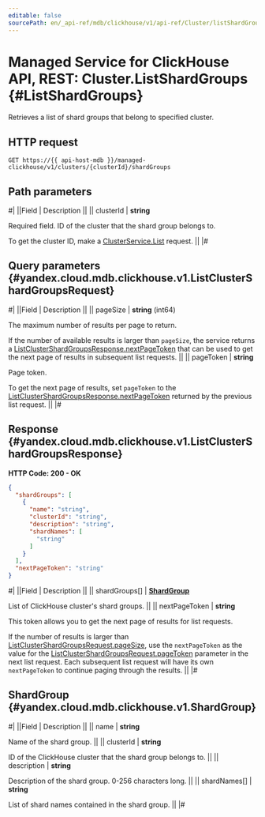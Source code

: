 ```yaml
---
editable: false
sourcePath: en/_api-ref/mdb/clickhouse/v1/api-ref/Cluster/listShardGroups.md
---
```


# Managed Service for ClickHouse API, REST: Cluster.ListShardGroups {#ListShardGroups}

Retrieves a list of shard groups that belong to specified cluster.

## HTTP request

```
GET https://{{ api-host-mdb }}/managed-clickhouse/v1/clusters/{clusterId}/shardGroups
```

## Path parameters

#|
||Field | Description ||
|| clusterId | **string**

Required field. ID of the cluster that the shard group belongs to.

To get the cluster ID, make a [ClusterService.List](/docs/managed-clickhouse/api-ref/Cluster/list#List) request. ||
|#

## Query parameters {#yandex.cloud.mdb.clickhouse.v1.ListClusterShardGroupsRequest}

#|
||Field | Description ||
|| pageSize | **string** (int64)

The maximum number of results per page to return.

If the number of available results is larger than `pageSize`, the service returns a [ListClusterShardGroupsResponse.nextPageToken](#yandex.cloud.mdb.clickhouse.v1.ListClusterShardGroupsResponse) that can be used to get the next page of results in subsequent list requests. ||
|| pageToken | **string**

Page token.

To get the next page of results, set `pageToken` to the [ListClusterShardGroupsResponse.nextPageToken](#yandex.cloud.mdb.clickhouse.v1.ListClusterShardGroupsResponse) returned by the previous list request. ||
|#

## Response {#yandex.cloud.mdb.clickhouse.v1.ListClusterShardGroupsResponse}

**HTTP Code: 200 - OK**

```json
{
  "shardGroups": [
    {
      "name": "string",
      "clusterId": "string",
      "description": "string",
      "shardNames": [
        "string"
      ]
    }
  ],
  "nextPageToken": "string"
}
```

#|
||Field | Description ||
|| shardGroups[] | **[ShardGroup](#yandex.cloud.mdb.clickhouse.v1.ShardGroup)**

List of ClickHouse cluster's shard groups. ||
|| nextPageToken | **string**

This token allows you to get the next page of results for list requests.

If the number of results is larger than [ListClusterShardGroupsRequest.pageSize](#yandex.cloud.mdb.clickhouse.v1.ListClusterShardGroupsRequest), use the `nextPageToken` as the value for the [ListClusterShardGroupsRequest.pageToken](#yandex.cloud.mdb.clickhouse.v1.ListClusterShardGroupsRequest) parameter in the next list request.
Each subsequent list request will have its own `nextPageToken` to continue paging through the results. ||
|#

## ShardGroup {#yandex.cloud.mdb.clickhouse.v1.ShardGroup}

#|
||Field | Description ||
|| name | **string**

Name of the shard group. ||
|| clusterId | **string**

ID of the ClickHouse cluster that the shard group belongs to. ||
|| description | **string**

Description of the shard group. 0-256 characters long. ||
|| shardNames[] | **string**

List of shard names contained in the shard group. ||
|#